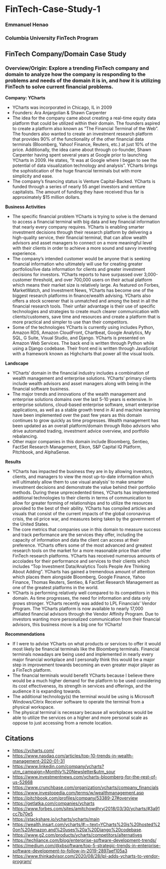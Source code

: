 # FinTech-Case-Study-1
### Emmanuel Henao 					
### Columbia University FinTech Program
## FinTech Company/Domain Case Study
### Overview/Origin: Explore a trending FinTech company and domain to analyze how the company is responding to the problems and needs of the domain it is in, and how it is utilizing FinTech to solve current financial problems.
**Company: YCharts**
+ YCharts was incorporated in Chicago, IL in 2009 
+ Founders: Ara Anjargolian & Shawn Carpenter 
+	The idea for the company came about creating a real-time equity data platform that could be utilized within their domain. The founders aspired to create a platform also known as “The Financial Terminal of the Web”. The founders also wanted to create an investment research platform that provides 90% of the functionality of the other financial data terminals (Bloomberg, Yahoo! Finance, Reuters, etc.) at just 10% of the price. Additionally, the idea came about through co-founder, Shawn Carpenter having spent several years at Google prior to launching YCharts in 2009. He states, “It was at Google where I began to see the potential of data visualization technology and analysis”. YCharts brings the sophistication of the huge financial terminals but with more simplicity and ease. 
+	The company’s financing status is Venture Capital-Backed. YCharts is funded through a series of nearly 55 angel investors and venture capitalists.  The amount of funding they have received thus far is approximately $15 million dollars. 

**Business Activities** 
+ The specific financial problem YCharts is trying to solve is the demand to access a financial terminal with big data and key financial information that nearly every company requires. YCharts is enabling smarter investment decisions through their research platform by delivering a high-quality service, their financial terminal, that can allow wealth advisors and asset managers to connect on a more meaningful level with their clients in order to achieve a more sound and savvy investing experience. 
+ The company’s intended customer would be anyone that is seeking financial information who ultimately will use for creating greater portfolios/live data information for clients and greater investment decisions for investors. YCharts reports to have surpassed over 3,000-customer threshold, and over 700,000 users on their actual platform which means their market size is relatively large. As featured on Forbes, MarketWatch, and Investment News, YCharts has become one of the biggest research platforms in finance/wealth advising. YCharts also offers a stock screener that is unmatched and among the best in all the financial research tools. Their unfair advantage is their use of specific technologies and strategies to create much clearer communication with clients/customers, save time and resources and create a platform that is more practical and simpler to use than their competitors. 
+ Some of the technologies YCharts is currently using includes Python, Amazon RDS, Amazon CloudFront, Chartbeat, Google Analytics, My SQL, G Suite, Visual Studio, and Django. YCharts is presented on Amazon Web Services. The back end is written through Python while using a Django codebase. Their front end is written through JavaScript with a framework known as Highcharts that power all the visual tools.  

**Landscape** 
+ YCharts’ domain in the financial industry includes a combination of wealth management and enterprise solutions. YCharts’ primary clients include wealth advisors and asset managers along with being in the financial software business. 
+	The major trends and innovations of the wealth management and enterprise solutions domains over the last 5-10 years is extensive. In enterprise solutions, cloud-based enterprise software, smart enterprise applications, as well as a stable growth trend in AI and machine learning have been implemented over the past few years as this domain continues to grow quickly as time progresses. Wealth management has been updated as an overall platform/domain through Robo advisors who drive automated trading, investment advice overview, and portfolio rebalancing. 
+	Other major companies in this domain include Bloomberg, Sentieo, FactSet Research Management, Eikon, S&P Capital IQ Platform, Pitchbook, and AlphaSense.

**Results** 
+	YCharts has impacted the business they are in by allowing investors, clients, and managers to view the most up-to-date information which will ultimately allow them to use visual analysis’ to make smarter investment decisions and demonstrate the value behind their portfolio methods. During these unprecedented times, YCharts has implemented additional technologies to their clients in terms of communication to allow for greater forming of relationships and to utilize the resources provided to the best of their ability. YCharts has compiled articles and visuals that consist of the current impacts of the global coronavirus crisis, the oil price war, and measures being taken by the government of the United States. 
+	The core metrics that companies use in this domain to measure success and track performance are the services they offer, including the capacity of information and data the client can access at their preference. YCharts offers some of the most advanced and greatest research tools on the market for a more reasonable price than other FinTech research platforms. YCharts has received numerous amounts of accolades for their performance and services to their clients which includes “Top Investment Data/Analytics Tools People Are Thinking About Adding”. YCharts has gained a tremendous amount of attention which places them alongside Bloomberg, Google Finance, Yahoo Finance, Thomas Reuters, Sentieo, & FactSet Research Management as one of the greatest platforms in the world. 
+	YCharts is performing relatively well compared to its competitors in this domain. As time progresses, the need for information and data only grows stronger. YCharts recently was added to LPL Financials’ Vendor Program. The YCharts platform is now available to nearly 17,000 affiliated financial advisors through the Vendor Affinity Program. Due to investors wanting more personalized communication from their financial advisors, this business move is a big one for YCharts!

**Recommendations**
+	If I were to advise YCharts on what products or services to offer it would most likely be financial terminals like the Bloomberg terminals. Financial terminals nowadays are being used and implemented in nearly every major financial workplace and I personally think this would be a major step in improvement towards becoming an even greater major player as a FinTech platform. 
+	The financial terminals would benefit YCharts because I believe there would be a much higher demand for the platform to be used considering its cost effectiveness, its strength in services and offerings, and the audience it is expanding towards. 
+	The additional technology(s) the terminal would be using is Microsoft Windows/Citrix Receiver software to operate the terminal from a physical workspace.
+	The physical terminal is necessary because all workplaces would be able to utilize the services on a higher and more personal scale as oppose to just accessing from a remote location. 

## Citations
+ https://ycharts.com/
+ https://www.nasdaq.com/articles/top-10-trends-in-wealth-management-2020-01-31
+ https://www.linkedin.com/company/ycharts?utm_campaign=Monthly%20Newsletter&utm_sour
+ https://www.investmentnews.com/ycharts-bloomberg-for-the-rest-of-us-52668
+ https://www.crunchbase.com/organization/ycharts/company_financials
+ https://www.investopedia.com/terms/w/wealthmanagement.asp
+ https://pitchbook.com/profiles/company/53389-27#overview
+ https://getlatka.com/companies/ycharts
+ https://www.forbes.com/sites/amitchowdhry/2018/03/30/ycharts/#3a91cc7b70e5
+ https://stackshare.io/ycharts/ycharts/main
+ https://wealth.insart.com/ycharts/#:~:text=YCharts%20is%20hosted%20on%20Amazon,and%20uses%20a%20Django%20codebase.
+ https://www.g2.com/products/ycharts/competitors/alternatives
+ https://techliance.com/blog/enterprise-software-development-trends/
+ https://medium.com/@xbsoftware/top-5-strategic-trends-in-enterprise-software-development-to-follow-in-2019-2897aef105a3
+ https://www.thinkadvisor.com/2020/08/28/lpl-adds-ycharts-to-vendor-program/
